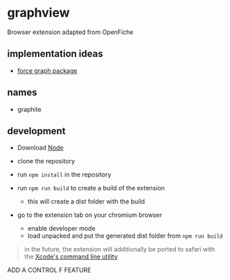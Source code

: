 # graphview
Browser extension adapted from OpenFiche


## implementation ideas
- [force graph package](https://github.com/vasturiano/force-graph)

## names
- graphite

## development
- Download [Node](https://nodejs.org/en/download)

- clone the repository

- run `npm install` in the repository

- run `npm run build` to create a build of the extension
    - this will create a dist folder with the build

- go to the extension tab on your chromium browser
    - enable developer mode
    - load unpacked and put the generated dist folder from `npm run build`

> in the future, the extension will additionally be ported to safari with the [Xcode's command line utility](https://developer.apple.com/documentation/safariservices/converting-a-web-extension-for-safari)



ADD A CONTROL F FEATURE